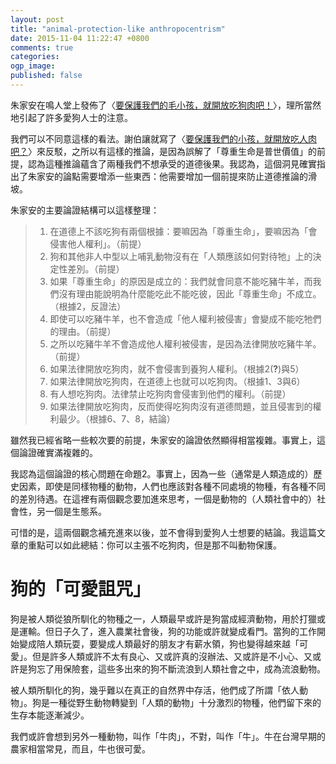```yaml
---
layout: post
title: "animal-protection-like anthropocentrism"
date: 2015-11-04 11:22:47 +0800
comments: true
categories: 
ogp_image: 
published: false
---
```


朱家安在鳴人堂上發佈了〈[要保護我們的毛小孩，就開放吃狗肉吧！](http://opinion.udn.com/opinion/story/6068/1290275)〉，理所當然地引起了許多愛狗人士的注意。

我們可以不同意這樣的看法。謝伯讓就寫了〈[要保護我們的小孩，就開放吃人肉吧？](http://pansci.asia/archives/87892)〉來反駁，之所以有這樣的推論，是因為誤解了「尊重生命是普世價值」的前提，認為這種推論蘊含了兩種我們不想承受的道德後果。我認為，這個洞見確實指出了朱家安的論點需要增添一些東西：他需要增加一個前提來防止道德推論的滑坡。

<!--more-->

朱家安的主要論證結構可以這樣整理：

> 1. 在道德上不該吃狗有兩個根據：要嘛因為「尊重生命」，要嘛因為「會侵害他人權利」。（前提）
> 2. 狗和其他非人中型以上哺乳動物沒有在「人類應該如何對待牠」上的決定性差別。（前提）
> 3. 如果「尊重生命」的原因是成立的：我們就會同意不能吃豬牛羊，而我們沒有理由能說明為什麼能吃此不能吃彼，因此「尊重生命」不成立。（根據2，反證法）
> 4. 即使可以吃豬牛羊，也不會造成「他人權利被侵害」會變成不能吃牠們的理由。（前提）
> 5. 之所以吃豬牛羊不會造成他人權利被侵害，是因為法律開放吃豬牛羊。（前提）
> 6. 如果法律開放吃狗肉，就不會侵害到養狗人權利。（根據2(**?**)與5）
> 7. 如果法律開放吃狗肉，在道德上也就可以吃狗肉。（根據1、3與6）
> 8. 有人想吃狗肉。法律禁止吃狗肉會侵害到他們的權利。（前提）
> 9. 如果法律開放吃狗肉，反而使得吃狗肉沒有道德問題，並且侵害到的權利最少。（根據6、7、8，結論）

雖然我已經省略一些較次要的前提，朱家安的論證依然顯得相當複雜。事實上，這個論證確實滿複雜的。

我認為這個論證的核心問題在命題2。事實上，因為一些（通常是人類造成的）歷史因素，即使是同樣物種的動物，人們也應該對各種不同處境的物種，有各種不同的差別待遇。在這裡有兩個觀念要加進來思考，一個是動物的（人類社會中的）社會性，另一個是生態系。

可惜的是，這兩個觀念補充進來以後，並不會得到愛狗人士想要的結論。我這篇文章的重點可以如此總結：你可以主張不吃狗肉，但是那不叫動物保護。

# 狗的「可愛詛咒」

狗是被人類從狼所馴化的物種之一，人類最早或許是狗當成經濟動物，用於打獵或是運輸。但日子久了，進入農業社會後，狗的功能或許就變成看門。當狗的工作開始變成陪人類玩耍，要變成人類最好的朋友才有薪水領，狗也變得越來越「可愛」。但是許多人類或許不太有良心、又或許真的沒辦法、又或許是不小心、又或許是狗忘了用保險套，這些多出來的狗不斷流浪到人類社會之中，成為流浪動物。

被人類所馴化的狗，幾乎難以在真正的自然界中存活，他們成了所謂「依人動物」。狗是一種從野生動物轉變到「人類的動物」十分激烈的物種，他們留下來的生存本能逐漸減少。

我們或許會想到另外一種動物，叫作「牛肉」，不對，叫作「牛」。牛在台灣早期的農家相當常見，而且，牛也很可愛。   
